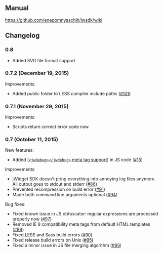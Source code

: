 ## Manual

https://github.com/enepomnyaschih/jwsdk/wiki

## Changelog

### 0.8

- Added SVG file format support

### 0.7.2 (December 19, 2015)

Improvements:

- Added public folder to LESS compiler include paths ([#101](https://github.com/enepomnyaschih/jwsdk/issues/101))

### 0.7.1 (November 29, 2015)

Improvements:

- Scripts return correct error code now

### 0.7 (October 11, 2015)

New features:

- Added ([`<jwdebug></jwdebug>` meta tag support](https://github.com/enepomnyaschih/jwsdk/wiki/jWidget-SDK-documentation.-JS-preprocessing)) in JS code ([#15](https://github.com/enepomnyaschih/jwsdk/issues/15))

Improvements:

- jWidget SDK doesn't pring everything into annoying log files anymore. All output goes to stdout and stderr ([#86](https://github.com/enepomnyaschih/jwsdk/issues/86))
- Prevented recompression on build error ([#91](https://github.com/enepomnyaschih/jwsdk/issues/91))
- Made both command line arguments optional ([#94](https://github.com/enepomnyaschih/jwsdk/issues/94))

Bug fixes:

- Fixed known issue in JS obfuscator: regular expressions are processed properly now ([#97](https://github.com/enepomnyaschih/jwsdk/issues/97))
- Removed IE 9 compatibility meta tags from default HTML templates ([#89](https://github.com/enepomnyaschih/jwsdk/issues/89))
- Fixed LESS and Sass build errors ([#90](https://github.com/enepomnyaschih/jwsdk/issues/90))
- Fixed release build errors on Unix ([#95](https://github.com/enepomnyaschih/jwsdk/issues/95))
- Fixed a minor issue in JS file merging algorithm ([#96](https://github.com/enepomnyaschih/jwsdk/issues/96))
